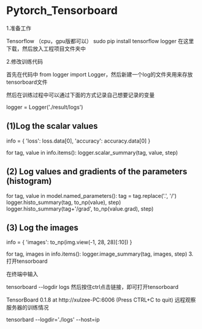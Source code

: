 # Pytorch_Tensorboard


1.准备工作

Tensorflow （cpu，gpu版都可以） sudo pip install tensorflow logger 在这里下载，然后放入工程项目文件夹中

2.修改训练代码

首先在代码中 from logger import Logger，然后新建一个log的文件夹用来存放tensorboard文件

然后在训练过程中可以通过下面的方式记录自己想要记录的变量

logger = Logger('./result/logs')

## (1)Log the scalar values

info = { 'loss': loss.data[0], 'accuracy': accuracy.data[0] }

for tag, value in info.items(): logger.scalar_summary(tag, value, step)


##  (2) Log values and gradients of the parameters (histogram)

for tag, value in model.named_parameters(): tag = tag.replace('.', '/') logger.histo_summary(tag, to_np(value), step) logger.histo_summary(tag+'/grad', to_np(value.grad), step)


##  (3) Log the images

info = { 'images': to_np(img.view(-1, 28, 28)[:10]) }

for tag, images in info.items(): logger.image_summary(tag, images, step) 3.打开tensorboard

在终端中输入

tensorboard --logdir logs 然后按住ctrl点击链接，即可打开tensorboard

TensorBoard 0.1.8 at http://xulzee-PC:6006 (Press CTRL+C to quit) 远程观察服务器的训练情况

tensorbard --logdir='./logs' --host=ip
